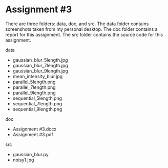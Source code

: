 # Assignment #3

There are three folders: data, doc, and src. The data folder contains screenshots taken from my personal desktop. The doc folder contains a report for this assignment. The src folder contains the source code for this assignment.

data

- gaussian_blur_5length.jpg
- gaussian_blur_7length.jpg
- gaussian_blur_9length.jpg
- mean_intensity_blur.jpg
- parallel_5length.png
- parallel_7length.png
- parallel_9length.png
- sequential_5length.png
- sequential_7length.png
- sequential_9length.png

doc

- Assignment #3.docx
- Assignment #3.pdf

src

- gaussian_blur.py
- noisy1.jpg
